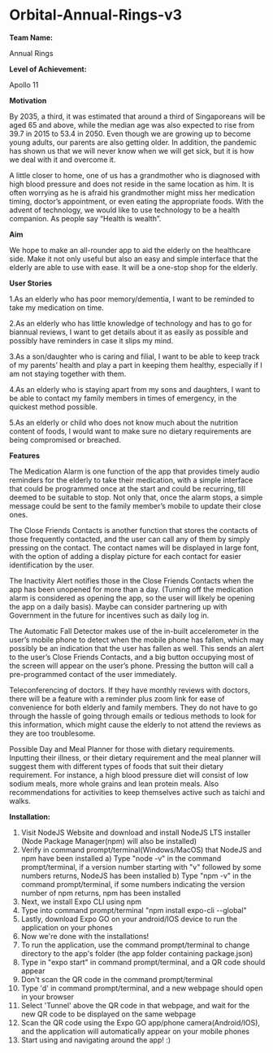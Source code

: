 # Orbital-Annual-Rings-v3


**Team Name:** 

Annual Rings


**Level of Achievement:** 

Apollo 11


**Motivation**

By 2035, a third, it was estimated that around a third of Singaporeans will be aged 65 and above, while the median age was also expected to rise from 39.7 in 2015 to 53.4 in 2050. Even though we are growing up to become young adults, our parents are also getting older. In addition, the pandemic has shown us that we will never know when we will get sick, but it is how we deal with it and overcome it.

A little closer to home, one of us has a grandmother who is diagnosed with high blood pressure and does not reside in the same location as him. It is often worrying as he is afraid his grandmother might miss her medication timing, doctor’s appointment, or even eating the appropriate foods. With the advent of technology, we would like to use technology to be a health companion. As people say “Health is wealth”.


**Aim** 

We hope to make an all-rounder app to aid the elderly on the healthcare side. Make it not only useful but also an easy and simple interface that the elderly are able to use with ease. It will be a one-stop shop for the elderly.


**User Stories**

1.As an elderly who has poor memory/dementia, I want to be reminded to take my medication on time.

2.As an elderly who has little knowledge of technology and has to go for biannual reviews, I want to get details about it as easily as possible and possibly have reminders in case it slips my mind.

3.As a son/daughter who is caring and filial, I want to be able to keep track of my parents’ health and play a part in keeping them healthy, especially if I am not staying together with them.

4.As an elderly who is staying apart from my sons and daughters, I want to be able to contact my family members in times of emergency, in the quickest method possible.

5.As an elderly or child who does not know much about the nutrition content of foods, I would want to make sure no dietary requirements are being compromised or breached.


**Features**

The Medication Alarm is one function of the app that provides timely audio reminders for the elderly to take their medication, with a simple interface that could be programmed once at the start and could be recurring, till deemed to be suitable to stop. Not only that, once the alarm stops, a simple message could be sent to the family member’s mobile to update their close ones.

The Close Friends Contacts is another function that stores the contacts of those frequently contacted, and the user can call any of them by simply pressing on the contact. The contact names will be displayed in large font, with the option of adding a display picture for each contact for easier identification by the user.

The Inactivity Alert notifies those in the Close Friends Contacts when the app has been unopened for more than a day. (Turning off the medication alarm is considered as opening the app, so the user will likely be opening the app on a daily basis). Maybe can consider partnering up with Government in the future for incentives such as daily log in.

The Automatic Fall Detector makes use of the in-built accelerometer in the user’s mobile phone to detect when the mobile phone has fallen, which may possibly be an indication that the user has fallen as well. This sends an alert to the user’s Close Friends Contacts, and a big button occupying most of the screen will appear on the user’s phone. Pressing the button will call a pre-programmed contact of the user immediately. 

Teleconferencing of doctors. If they have monthly reviews with doctors, there will be a feature with a reminder plus zoom link for ease of convenience for both elderly and family members. They do not have to go through the hassle of going through emails or tedious methods to look for this information, which might cause the elderly to not attend the reviews as they are too troublesome.

Possible Day and Meal Planner for those with dietary requirements. Inputting their illness, or their dietary requirement and the meal planner will suggest them with different types of foods that suit their dietary requirement. For instance, a high blood pressure diet will consist of low sodium meals, more whole grains and lean protein meals. Also recommendations for activities to keep themselves active such as taichi and walks.


**Installation:**

1) Visit NodeJS Website and download and install NodeJS LTS installer (Node Package Manager(npm) will also be installed)
2) Verify in command prompt/terminal(Windows/MacOS) that NodeJS and npm have been installed
  a) Type "node -v" in the command prompt/terminal, if a version number starting with "v" followed by some numbers returns, NodeJS has been installed
  b) Type "npm -v" in the command prompt/terminal, if some numbers indicating the version number of npm returns, npm has been installed
3) Next, we install Expo CLI using npm
4) Type into command prompt/terminal "npm install expo-cli --global"
5) Lastly, download Expo GO on your android/IOS device to run the application on your phones
6) Now we're done with the installations!
7) To run the application, use the command prompt/terminal to change directory to the app's folder (the app folder containing package.json)
8) Type in "expo start" in command prompt/terminal, and a QR code should appear
9) Don't scan the QR code in the command prompt/terminal
10) Type 'd' in command prompt/terminal, and a new webpage should open in your browser
11) Select 'Tunnel' above the QR code in that webpage, and wait for the new QR code to be displayed on the same webpage
12) Scan the QR code using the Expo GO app/phone camera(Android/IOS), and the application will automatically appear on your mobile phones
13) Start using and navigating around the app! :)
